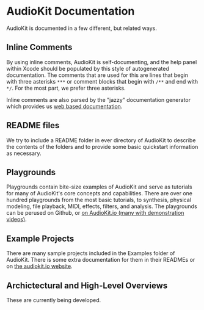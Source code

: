 AudioKit Documentation
======================

AudioKit is documented in a few different, but related ways.

## Inline Comments

By using inline comments, AudioKit is self-documenting, and the help panel within Xcode should be populated by this style of autogenerated documentation.  The comments that are used for this are lines that begin with three asterisks `***` or comment blocks that begin with `/**` and end with `*/`.  For the most part, we prefer three asterisks.

Inline comments are also parsed by the "jazzy" documentation generator which provides us [web based documentation](http://audiokit.io/docs/).

## README files

We try to include a README folder in ever directory of AudioKit to describe the contents of the folders and to provide some basic quickstart information as necessary.

## Playgrounds

Playgrounds contain bite-size examples of AudioKit and serve as tutorials for many of AudioKit's core concepts and capabilities.  There are over one hundred playgrounds from the most basic tutorials, to synthesis, physical modeling, file playback, MIDI, effects, filters, and analysis. The playgrounds can be perused on Github, or [on AudioKit.io (many with demonstration videos)](http://audiokit.io/playgrounds/).

## Example Projects

There are many sample projects included in the Examples folder of AudioKit. There is some extra documentation for them in their READMEs or on [the audiokit.io website](http://audiokit.io/examples/).

## Archictectural and High-Level Overviews

These are currently being developed.